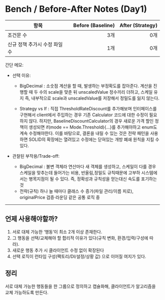 # Bench / Before-After Notes (Day1)
| 항목 | Before (Baseline) | After (Strategy) |
|---|------------------:|-----------------:|
| 조건문 수 |                3개 |               0개 |
| 신규 정책 추가시 수정 파일 수 |                1개 |               0개 |
간단 메모:
- 선택 이유:
    - BigDecimal : 소숫점 계산을 할 때, 발생하는 부정확도를 잡아준다. 계산을 진행할 때 두 수의 scale을 맞춘 뒤 unscaledValue 정수끼리 더하고, 스케일 유지
      즉, 내부적으로 scale과 unscaledValue를 저장해서 정밀도를 잃지 않는다.

    - Strategy vs If : 직접 ThresholdRateDiscount를 추가해보며 인터페이스를 구현해서 client에서 주입하는 경우 기존 Calculator 코드에 대한 수정이 필요하지 않다.
      하지만, BaselineDiscountCalculator의 경우 새로운 가격 할인 정책이 생성되면 if(mode == Mode.Threshold){...}를 추가해야하고 enum도 계속 수정해야한다.
      이를 바탕으로, 결론을 내릴 수 있는 것은 전략 패턴을 사용하면 SOLID의 확장에는 열려있고 수정에는 닫혀있는 개방 폐쇄 원칙을 지킬 수 있다.

- 관찰된 부작용/Trade-off:
    - BigDecimal : 불변 객체라 연산마다 새 객체를 생성하고, 스케일이 다를 경우 스케일을 맞추는데 들어가는 비용, 반올림,정밀도 규칙때문에 고부하 시스템에서는 병목지점이 될 수 있다. 즉, 정확성과 규칙성을 얻는대신 속도를 포기하는 것
    - 전략(규칙) 하나 늘 때마다 클래스 수 증가(파일 관리/이름 피로), originalPrice 검증·라운딩 같은 공통 로직 중


---

## 언제 사용해야할까?

1. 서로 대체 가능한 ‘행동’이 최소 2개 이상 존재한다.
2. 그 행동을 선택/교체해야 할 합리적 이유가 있다(규칙 변화, 환경/입력/구성에 따라).
3. 새로운 행동 추가 시 클라이언트 수정 없이 확장된다
4. 선택 로직이 런타임 구성(팩토리/DI/설정/상황 값) 으로 이어질 여지가 있다.

## 정리

서로 대체 가능한 행동들을 한 그룹으로 정의하고 캡슐화해,
클라이언트가 알고리즘을 교체 가능하도록 만든다.